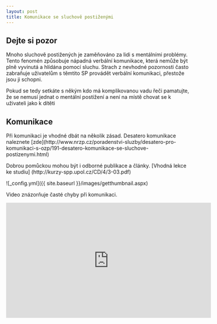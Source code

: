 ```yaml
---
layout: post
title: Komunikace se sluchově postiženými
---
```


## Dejte si pozor

<p>Mnoho sluchově postižených je zaměňováno za lidi s mentálními problémy. Tento fenomén způsobuje nápadná verbální komunikace, která nemůže být plně vyvinutá a hlídána pomocí sluchu. Strach z nevhodné pozornosti často zabraňuje uživatelům s těmtito SP provádět verbální komunikaci, přestože jsou ji schopni.</p>

<p>Pokud se tedy setkáte s někým kdo má komplikovanou vadu řeči pamatujte, že se nemusí jednat o mentální postižení a není na místě chovat se k uživateli jako k dítěti</p>

## Komunikace

<p>Při komunikaci je vhodné dbát na několik zásad. Desatero komunikace naleznete [zde](http://www.nrzp.cz/poradenstvi-sluzby/desatero-pro-komunikaci-s-ozp/191-desatero-komunikace-se-sluchove-postizenymi.html) </p>

<p>Dobrou pomůckou mohou být i odborné publikace a články. [Vhodná lekce ke studiu] (http://kurzy-spp.upol.cz/CD/4/3-03.pdf) </p>

![_config.yml]({{ site.baseurl }}/images/getthumbnail.aspx)

Video znázorňuje časté chyby při komunikaci.

<iframe width="560" height="315" src="https://www.youtube.com/embed/lHN5TEI-x8I" frameborder="0" allowfullscreen></iframe>